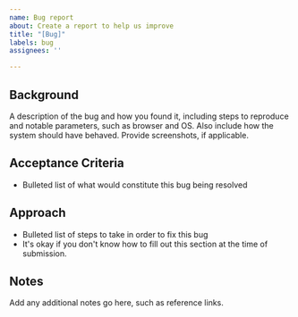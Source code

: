 ```yaml
---
name: Bug report
about: Create a report to help us improve
title: "[Bug]"
labels: bug
assignees: ''

---
```


## Background

A description of the bug and how you found it, including steps to reproduce and notable parameters, such as browser and OS. Also include how the system should have behaved. Provide screenshots, if applicable.

## Acceptance Criteria

- Bulleted list of what would constitute this bug being resolved

## Approach

- Bulleted list of steps to take in order to fix this bug
- It's okay if you don't know how to fill out this section at the time of submission.

## Notes

Add any additional notes go here, such as reference links.
